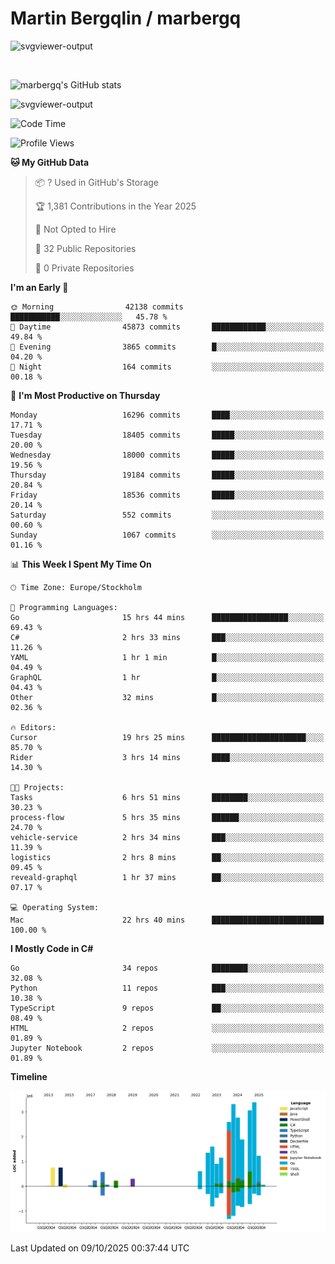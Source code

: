 # Martin Bergqlin / marbergq

![svgviewer-output](https://user-images.githubusercontent.com/2405410/206014777-22d41ecb-c24f-421d-b7d9-bba2cb5bb0de.svg)

<br>

<!--- [![Martin's Week](https://github-readme-stats.vercel.app/api/wakatime?username=marbergq&theme=dark)](https://github.com/anuraghazra/github-readme-stats) -->

![marbergq's GitHub stats](https://github-readme-stats.vercel.app/api?username=marbergq&count_private=true&show_icons=true)

![svgviewer-output](https://wakatime.com/badge/user/3f0a2069-6683-4e19-9a4a-7d21ea815067.svg)

<!--START_SECTION:waka-->
![Code Time](http://img.shields.io/badge/Code%20Time-5%2C462%20hrs%203%20mins-blue)

![Profile Views](http://img.shields.io/badge/Profile%20Views-1-blue)

**🐱 My GitHub Data** 

> 📦 ? Used in GitHub's Storage 
 > 
> 🏆 1,381 Contributions in the Year 2025
 > 
> 🚫 Not Opted to Hire
 > 
> 📜 32 Public Repositories 
 > 
> 🔑 0 Private Repositories 
 > 
**I'm an Early 🐤** 

```text
🌞 Morning                42138 commits       ███████████░░░░░░░░░░░░░░   45.78 % 
🌆 Daytime                45873 commits       ████████████░░░░░░░░░░░░░   49.84 % 
🌃 Evening                3865 commits        █░░░░░░░░░░░░░░░░░░░░░░░░   04.20 % 
🌙 Night                  164 commits         ░░░░░░░░░░░░░░░░░░░░░░░░░   00.18 % 
```
📅 **I'm Most Productive on Thursday** 

```text
Monday                   16296 commits       ████░░░░░░░░░░░░░░░░░░░░░   17.71 % 
Tuesday                  18405 commits       █████░░░░░░░░░░░░░░░░░░░░   20.00 % 
Wednesday                18000 commits       █████░░░░░░░░░░░░░░░░░░░░   19.56 % 
Thursday                 19184 commits       █████░░░░░░░░░░░░░░░░░░░░   20.84 % 
Friday                   18536 commits       █████░░░░░░░░░░░░░░░░░░░░   20.14 % 
Saturday                 552 commits         ░░░░░░░░░░░░░░░░░░░░░░░░░   00.60 % 
Sunday                   1067 commits        ░░░░░░░░░░░░░░░░░░░░░░░░░   01.16 % 
```


📊 **This Week I Spent My Time On** 

```text
🕑︎ Time Zone: Europe/Stockholm

💬 Programming Languages: 
Go                       15 hrs 44 mins      █████████████████░░░░░░░░   69.43 % 
C#                       2 hrs 33 mins       ███░░░░░░░░░░░░░░░░░░░░░░   11.26 % 
YAML                     1 hr 1 min          █░░░░░░░░░░░░░░░░░░░░░░░░   04.49 % 
GraphQL                  1 hr                █░░░░░░░░░░░░░░░░░░░░░░░░   04.43 % 
Other                    32 mins             █░░░░░░░░░░░░░░░░░░░░░░░░   02.36 % 

🔥 Editors: 
Cursor                   19 hrs 25 mins      █████████████████████░░░░   85.70 % 
Rider                    3 hrs 14 mins       ████░░░░░░░░░░░░░░░░░░░░░   14.30 % 

🐱‍💻 Projects: 
Tasks                    6 hrs 51 mins       ████████░░░░░░░░░░░░░░░░░   30.23 % 
process-flow             5 hrs 35 mins       ██████░░░░░░░░░░░░░░░░░░░   24.70 % 
vehicle-service          2 hrs 34 mins       ███░░░░░░░░░░░░░░░░░░░░░░   11.39 % 
logistics                2 hrs 8 mins        ██░░░░░░░░░░░░░░░░░░░░░░░   09.45 % 
reveald-graphql          1 hr 37 mins        ██░░░░░░░░░░░░░░░░░░░░░░░   07.17 % 

💻 Operating System: 
Mac                      22 hrs 40 mins      █████████████████████████   100.00 % 
```

**I Mostly Code in C#** 

```text
Go                       34 repos            ████████░░░░░░░░░░░░░░░░░   32.08 % 
Python                   11 repos            ███░░░░░░░░░░░░░░░░░░░░░░   10.38 % 
TypeScript               9 repos             ██░░░░░░░░░░░░░░░░░░░░░░░   08.49 % 
HTML                     2 repos             ░░░░░░░░░░░░░░░░░░░░░░░░░   01.89 % 
Jupyter Notebook         2 repos             ░░░░░░░░░░░░░░░░░░░░░░░░░   01.89 % 
```



**Timeline**

![Lines of Code chart](https://raw.githubusercontent.com/marbergq/marbergq/main/assets/bar_graph.png)


 Last Updated on 09/10/2025 00:37:44 UTC
<!--END_SECTION:waka-->
